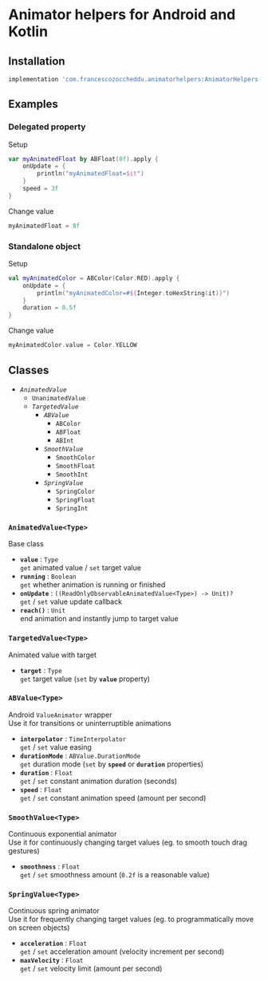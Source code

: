 # Animator helpers for Android and Kotlin


## Installation
``` gradle
implementation 'com.francescozoccheddu.animatorhelpers:AnimatorHelpers:0.1'
```


## Examples

### Delegated property
Setup
``` kotlin
var myAnimatedFloat by ABFloat(0f).apply {
    onUpdate = {
        println("myAnimatedFloat=$it")
    }
    speed = 3f
}
```
Change value
``` kotlin
myAnimatedFloat = 8f
```

### Standalone object
Setup
``` kotlin
val myAnimatedColor = ABColor(Color.RED).apply {
    onUpdate = {
        println("myAnimatedColor=#${Integer.toHexString(it)}")
    }
    duration = 0.5f
}
```
Change value
``` kotlin
myAnimatedColor.value = Color.YELLOW
```


## Classes
- *`AnimatedValue`*
    - `UnanimatedValue`
    - *`TargetedValue`*
        - *`ABValue`*
            - `ABColor`
            - `ABFloat`
            - `ABInt`
        - *`SmoothValue`*
            - `SmoothColor`
            - `SmoothFloat`
            - `SmoothInt`
        - *`SpringValue`*
            - `SpringColor`
            - `SpringFloat`
            - `SpringInt`

### `AnimatedValue<Type>`
Base class
- **`value`** : `Type`  
`get` animated value / `set` target value
- **`running`** : `Boolean`  
`get` whether animation is running or finished
- **`onUpdate`** : `((ReadOnlyObservableAnimatedValue<Type>) -> Unit)?`  
`get` / `set` value update callback
- **`reach()`** : `Unit`  
end animation and instantly jump to target value

### `TargetedValue<Type>`
Animated value with target
- **`target`** : `Type`  
`get` target value (`set` by **`value`** property)

### `ABValue<Type>`
Android `ValueAnimator` wrapper  
Use it for transitions or uninterruptible animations
- **`interpolator`** : `TimeInterpolator`  
`get` / `set` value easing
- **`durationMode`** : `ABValue.DurationMode`  
`get` duration mode (`set` by **`speed`** or **`duration`** properties)
- **`duration`** : `Float`  
`get` / `set` constant animation duration (seconds)
- **`speed`** : `Float`  
`get` / `set` constant animation speed (amount per second)

### `SmoothValue<Type>`
Continuous exponential animator  
Use it for continuously changing target values (eg. to smooth touch drag gestures)
- **`smoothness`** : `Float`  
`get` / `set` smoothness amount (`0.2f` is a reasonable value)

### `SpringValue<Type>`
Continuous spring animator  
Use it for frequently changing target values (eg. to programmatically move on screen objects)
- **`acceleration`** : `Float`  
`get` / `set` acceleration amount (velocity increment per second)
- **`maxVelocity`** : `Float`  
`get` / `set` velocity limit (amount per second)
